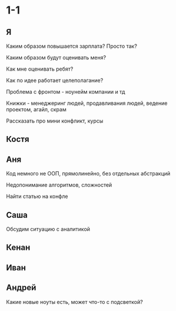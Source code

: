# 1-1

## Я

Каким образом повышается зарплата? Просто так?

Каким образом будут оценивать меня?

Как мне оценивать ребят?

Как по идее работает целеполагание?

Проблема с фронтом - ноунейм компании и тд 

Книжки - менеджеринг людей, продавливания людей, ведение проектом, агайл, скрам

Рассказать про мини конфликт, курсы

## Костя

## Аня

Код немного не ООП, прямолинейно, без отдельных абстракций

Недопонимание алгоритмов, сложностей

Найти статью на конфле

## Саша

Обсудим ситуацию с аналитикой

## Кенан

## Иван

## Андрей

Какие новые ноуты есть, может что-то с подсветкой?